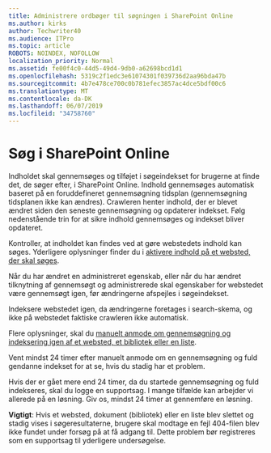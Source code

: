 ```yaml
---
title: Administrere ordbøger til søgningen i SharePoint Online
ms.author: kirks
author: Techwriter40
ms.audience: ITPro
ms.topic: article
ROBOTS: NOINDEX, NOFOLLOW
localization_priority: Normal
ms.assetid: fe00f4c0-44d5-49d4-9db0-a62698bcd1d1
ms.openlocfilehash: 5319c2f1edc3e61074301f039736d2aa96bda47b
ms.sourcegitcommit: 4b7e478ce700c0b781efec3857ac4dce5bdf00c6
ms.translationtype: MT
ms.contentlocale: da-DK
ms.lasthandoff: 06/07/2019
ms.locfileid: "34758760"
---
```

# <a name="search-in-sharepoint-online"></a>Søg i SharePoint Online

Indholdet skal gennemsøges og tilføjet i søgeindekset for brugerne at finde det, de søger efter, i SharePoint Online. Indhold gennemsøges automatisk baseret på en foruddefineret gennemsøgning tidsplan (gennemsøgning tidsplanen ikke kan ændres). Crawleren henter indhold, der er blevet ændret siden den seneste gennemsøgning og opdaterer indekset. Følg nedenstående trin for at sikre indhold gennemsøges og indekset bliver opdateret.

Kontroller, at indholdet kan findes ved at gøre webstedets indhold kan søges. Yderligere oplysninger finder du i [aktivere indhold på et websted, der skal søges](https://docs.microsoft.com/sharepoint/make-site-content-searchable).

Når du har ændret en administreret egenskab, eller når du har ændret tilknytning af gennemsøgt og administrerede skal egenskaber for webstedet være gennemsøgt igen, før ændringerne afspejles i søgeindekset. 

Indeksere webstedet igen, da ændringerne foretages i search-skema, og ikke på webstedet faktiske crawleren ikke automatisk. 

Flere oplysninger, skal du [manuelt anmode om gennemsøgning og indeksering igen af et websted, et bibliotek eller en liste](https://docs.microsoft.com/sharepoint/crawl-site-conten).

 Vent mindst 24 timer efter manuelt anmode om en gennemsøgning og fuld gendanne indekset for at se, hvis du stadig har et problem. 

Hvis der er gået mere end 24 timer, da du startede gennemsøgning og fuld indekseres, skal du logge en supportsag. I mange tilfælde kan arbejder vi allerede på en løsning. Giv os, mindst 24 timer at gennemføre en løsning.

**Vigtigt**: Hvis et websted, dokument (bibliotek) eller en liste blev slettet og stadig vises i søgeresultaterne, brugere skal modtage en fejl 404-filen blev ikke fundet under forsøg på at få adgang til. Dette problem bør registreres som en supportsag til yderligere undersøgelse. 




